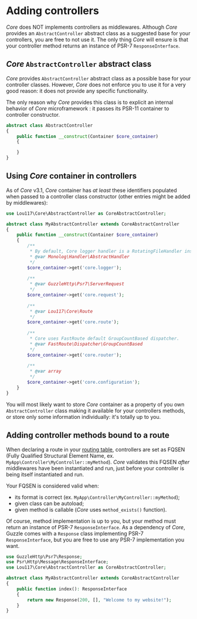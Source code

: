 # Adding controllers
*Core* does NOT implements controllers as middlewares. Although *Core* provides an `AbstractController` abstract class 
as a suggested base for your controllers, you are free to not use it. The only thing *Core* will ensure is that your 
controller method returns an instance of PSR-7 `ResponseInterface`.
## *Core* `AbstractController` abstract class
*Core* provides `AbstractController` abstract class as a possible base for your controller classes. However, *Core* does 
not enforce you to use it for a very good reason: it does not provide any specific functionality.

The only reason why *Core* provides this class is to explicit an internal behavior of *Core* microframework : it passes
its PSR-11 container to controller constructor.
```php
abstract class AbstractController
{
    public function __construct(Container $core_container)
    {

    }
}
```
## Using *Core* container in controllers
As of *Core* v3.1, *Core* container has *at least* these identifiers populated when passed to a controller class 
constructor (other entries might be added by middlewares):
```php
use Lou117\Core\AbstractController as CoreAbstractController;

abstract class MyAbstractController extends CoreAbstractController
{
    public function __construct(Container $core_container)
    {
        /**
         * By default, Core logger handler is a RotatingFileHandler instance, but this can be change through settings.
         * @var Monolog\Handler\AbstractHandler
         */
        $core_container->get('core.logger');
        
        /**
         * @var GuzzleHttp\Psr7\ServerRequest
         */
        $core_container->get('core.request');
        
        /**
         * @var Lou117\Core\Route
         */
        $core_container->get('core.route');
        
        /**
         * Core uses FastRoute default GroupCountBased dispatcher.
         * @var FastRoute\Dispatcher\GroupCountBased
         */
        $core_container->get('core.router');
        
        /**
         * @var array
         */
        $core_container->get('core.configuration');
    }
}
```
You will most likely want to store *Core* container as a property of you own `AbstractController` class making it 
available for your controllers methods, or store only some information individually: it's totally up to you.
## Adding controller methods bound to a route
When declaring a route in your [routing table](routing.md), controllers are set as FQSEN (Fully Qualified Structural 
Element Name, ex. `MyApp\Controller\MyController::myMethod`). *Core* validates this FQSEN *after* middlewares 
have been instantiated and run, just before your controller is being itself instantiated and run.

Your FQSEN is considered valid when:
- its format is correct (ex. `MyApp\Controller\MyController::myMethod`);
- given class can be autoload;
- given method is callable (*Core* uses `method_exists()` function).

Of course, method implementation is up to you, but your method must return an instance of PSR-7 `ResponseInterface`. As 
a dependency of *Core*, Guzzle comes with a `Response` class implementing PSR-7 `ResponseInterface`, but you are free to 
use any PSR-7 implementation you want.
```php
use GuzzleHttp\Psr7\Response;
use Psr\Http\Message\ResponseInterface;
use Lou117\Core\AbstractController as CoreAbstractController;

abstract class MyAbstractController extends CoreAbstractController
{
    public function index(): ResponseInterface
    {
        return new Response(200, [], "Welcome to my website!");
    }
}
```
